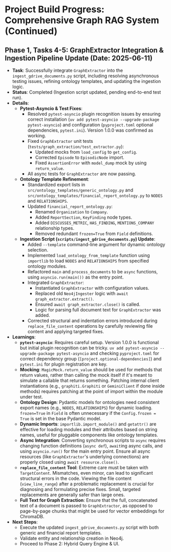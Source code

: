 # Project Build Progress: Comprehensive Graph RAG System (Continued)

## Phase 1, Tasks 4-5: GraphExtractor Integration & Ingestion Pipeline Update (Date: 2025-06-11)

- **Task**: Successfully integrate `GraphExtractor` into the `ingest_gdrive_documents.py` script, including resolving asynchronous testing issues, refining ontology templates, and updating the ingestion logic.
- **Status**: Completed (Ingestion script updated, pending end-to-end test run).
- **Details**:
    - **Pytest-Asyncio & Test Fixes**:
        - Resolved `pytest-asyncio` plugin recognition issues by ensuring correct installation (`uv add pytest-asyncio --upgrade-package pytest-asyncio`) and configuration (`pyproject.toml` optional dependencies, `pytest.ini`). Version 1.0.0 was confirmed as working.
        - Fixed `GraphExtractor` unit tests (`tests/graph_extraction/test_extractor.py`):
            - Updated mocks from `load_config` to `get_config`.
            - Corrected `Episode` to `EpisodicNode` import.
            - Fixed `AssertionError` with `model_dump` mock by using `return_value`.
        - All async tests for `GraphExtractor` are now passing.
    - **Ontology Template Refinement**:
        - Standardized export lists in `src/ontology_templates/generic_ontology.py` and `src/ontology_templates/financial_report_ontology.py` to `NODES` and `RELATIONSHIPS`.
        - Updated `financial_report_ontology.py`:
            - Renamed `Organization` to `Company`.
            - Added `ReportSection`, `KeyFinding` node types.
            - Added `DISCUSSES_METRIC`, `HAS_FINDING`, `MENTIONS_COMPANY` relationship types.
            - Removed redundant `frozen=True` from `Field` definitions.
    - **Ingestion Script (`scripts/ingest_gdrive_documents.py`) Update**:
        - Added `--template` command-line argument for dynamic ontology selection.
        - Implemented `load_ontology_from_template` function using `importlib` to load `NODES` and `RELATIONSHIPS` from specified ontology modules.
        - Refactored `main` and `process_documents` to be `async` functions, using `asyncio.run(main())` as the entry point.
        - Integrated `GraphExtractor`:
            - Instantiated `GraphExtractor` with configuration values.
            - Replaced old `Neo4jIngester` logic with `await graph_extractor.extract()`.
            - Ensured `await graph_extractor.close()` is called.
            - Logic for parsing full document text for `GraphExtractor` was added.
        - Corrected structural and indentation errors introduced during `replace_file_content` operations by carefully reviewing file content and applying targeted fixes.
- **Learnings**:
    - **`pytest-asyncio`**: Requires careful setup. Version 1.0.0 is functional but initial plugin recognition can be tricky. `uv add pytest-asyncio --upgrade-package pytest-asyncio` and checking `pyproject.toml` for correct dependency group (`[project.optional-dependencies]`) and `pytest.ini` for plugin registration are key.
    - **Mocking**: `MagicMock.return_value` should be used for methods that return values, rather than calling the mock itself if it's meant to simulate a callable that returns something. Patching internal client instantiations (e.g., `graphiti.Graphiti` or `GeminiClient` if done inside methods) requires patching at the point of import within the module under test.
    - **Ontology Design**: Pydantic models for ontologies need consistent export names (e.g., `NODES`, `RELATIONSHIPS`) for dynamic loading. `frozen=True` in `Field` is often unnecessary if the `Config.frozen = True` is set in the base Pydantic model.
    - **Dynamic Imports**: `importlib.import_module()` and `getattr()` are effective for loading modules and their attributes based on string names, useful for pluggable components like ontology templates.
    - **Async Integration**: Converting synchronous scripts to `async` requires changing function definitions (`async def`), `await`ing async calls, and using `asyncio.run()` for the main entry point. Ensure all async resources (like `GraphExtractor`'s underlying connections) are properly closed using `await resource.close()`.
    - **`replace_file_content` Tool**: Extreme care must be taken with `TargetContent`. Mismatches, even minor, can lead to significant structural errors in the code. Viewing the file content (`view_line_range`) after a problematic replacement is crucial for diagnosing and formulating precise fixes. Small, targeted replacements are generally safer than large ones.
    - **Full Text for Graph Extraction**: Ensure that the full, concatenated text of a document is passed to `GraphExtractor`, as opposed to page-by-page chunks that might be used for vector embeddings for ChromaDB.
- **Next Steps**:
    - Execute the updated `ingest_gdrive_documents.py` script with both generic and financial report templates.
    - Validate entity and relationship creation in Neo4j.
    - Proceed to Phase 2: Hybrid Query Engine & UI.
